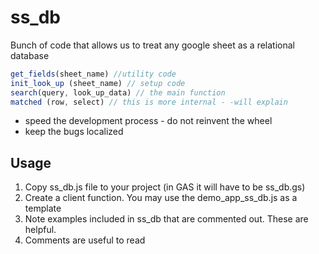 # ss_db

Bunch of code that allows us to treat any google sheet as a relational database
```javascript
get_fields(sheet_name) //utility code
init_look_up (sheet_name) // setup code
search(query, look_up_data) // the main function
matched (row, select) // this is more internal - -will explain
```
* speed the development process - do not reinvent the wheel
* keep the bugs localized

## Usage

1. Copy ss_db.js file to your project (in GAS it will have to be ss_db.gs)
2. Create a client function. You may use the demo_app_ss_db.js as a template
3. Note examples included in ss_db that are commented out. These are helpful.
4. Comments are useful to read

